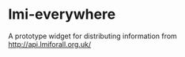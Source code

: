 lmi-everywhere
==============

A prototype widget for distributing information from http://api.lmiforall.org.uk/